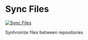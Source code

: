 # Sync Files

[![Sync Files](https://img.shields.io/github/workflow/status/phnx47/sync-files/%F0%9F%93%81%20Sync%20Files%20on%20'push'?label=Sync%20Files&logo=github&style=for-the-badge)](https://github.com/phnx47/sync-files/actions/workflows/sync-files.yml)

Synhronize files between repositories
